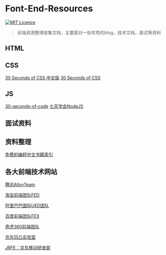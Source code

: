 # Font-End-Resources

[![MIT Licence](https://badges.frapsoft.com/os/mit/mit.svg?v=103)](https://opensource.org/licenses/mit-license.php) 

> 前端资源整理收集文档，主要面对一些优秀的blog，技术文档，面试等资料

## HTML


## CSS

[30 Seconds of CSS 中文版](https://github.com/kujian/30-seconds-of-css)
[30 Seconds of CSS](https://github.com/Chalarangelo/30-seconds-of-code)

## JS

[30-seconds-of-code](https://github.com/kujian/30-seconds-of-code)
[七天学会NodeJS](http://nqdeng.github.io/7-days-nodejs/)

## 面试资料


## 资料整理

[免费的编程中文书籍索引](https://github.com/justjavac/free-programming-books-zh_CN)

## 各大前端技术网站

[腾讯AlloyTeam](http://www.alloyteam.com/)

[淘宝前端团队FED](http://taobaofed.org/)

[阿里巴巴国际UED团队](http://www.aliued.com/)

[百度前端团队FEX](http://fex.baidu.com/)

[奇虎360前端团队](https://75team.com/)

[京东凹凸实验室](https://aotu.io/)

[JRFE：京东移动研发部](https://fe.jr.jd.com/)